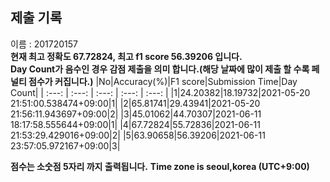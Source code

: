 


  
## 제출 기록  
이름 : 201720157  
**현재 최고 정확도 67.72824, 최고 f1 score 56.39206 입니다.**  
**Day Count가 음수인 경우 감점 제출을 의미 합니다.(해당 날짜에 많이 제출 할 수록 페널티 점수가 커집니다.)**
|No|Accuracy(%)|F1 score|Submission Time|Day Count|
| :---: | :---: | :---: | :---: | :---: |
|1|24.20382|18.19732|2021-05-20 21:51:00.538474+09:00|1|
|2|65.81741|29.43941|2021-05-20 21:56:11.943697+09:00|2|
|3|45.01062|44.70307|2021-06-11 18:17:58.555644+09:00|1|
|4|67.72824|55.72836|2021-06-11 21:53:29.429016+09:00|2|
|5|63.90658|56.39206|2021-06-11 23:57:05.972167+09:00|3|


**점수는 소숫점 5자리 까지 출력됩니다.**
**Time zone is seoul,korea (UTC+9:00)**
